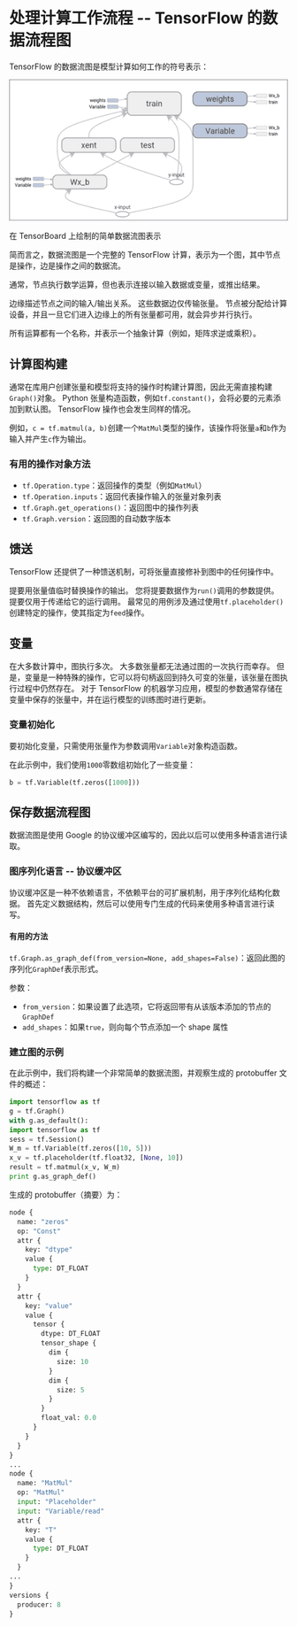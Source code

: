 # 处理计算工作流程 -- TensorFlow 的数据流程图

TensorFlow 的数据流图是模型计算如何工作的符号表示：

![Handling the computing workflow - TensorFlow's data flow graph](img/00006.jpg)

在 TensorBoard 上绘制的简单数据流图表示

简而言之，数据流图是一个完整的 TensorFlow 计算，表示为一个图，其中节点是操作，边是操作之间的数据流。

通常，节点执行数学运算，但也表示连接以输入数据或变量，或推出结果。

边缘描述节点之间的输入/输出关系。 这些数据边仅传输张量。 节点被分配给计算设备，并且一旦它们进入边缘上的所有张量都可用，就会异步并行执行。

所有运算都有一个名称，并表示一个抽象计算（例如，矩阵求逆或乘积）。

## 计算图构建

通常在库用户创建张量和模型将支持的操作时构建计算图，因此无需直接构建`Graph()`对象。 Python 张量构造函数，例如`tf.constant()`，会将必要的元素添加到默认图。 TensorFlow 操作也会发生同样的情况。

例如，`c = tf.matmul(a, b)`创建一个`MatMul`类型的操作，该操作将张量`a`和`b`作为输入并产生`c`作为输出。

### 有用的操作对象方法

*   `tf.Operation.type`：返回操作的类型（例如`MatMul`）
*   `tf.Operation.inputs`：返回代表操作输入的张量对象列表
*   `tf.Graph.get_operations()`：返回图中的操作列表
*   `tf.Graph.version`：返回图的自动数字版本

## 馈送

TensorFlow 还提供了一种馈送机制，可将张量直接修补到图中的任何操作中。

提要用张量值临时替换操作的输出。 您将提要数据作为`run()`调用的参数提供。 提要仅用于传递给它的运行调用。 最常见的用例涉及通过使用`tf.placeholder()`创建特定的操作，使其指定为`feed`操作。

## 变量

在大多数计算中，图执行多次。 大多数张量都无法通过图的一次执行而幸存。 但是，变量是一种特殊的操作，它可以将句柄返回到持久可变的张量，该张量在图执行过程中仍然存在。 对于 TensorFlow 的机器学习应用，模型的参数通常存储在变量中保存的张量中，并在运行模型的训练图时进行更新。

### 变量初始化

要初始化变量，只需使用张量作为参数调用`Variable`对象构造函数。

在此示例中，我们使用`1000`零数组初始化了一些变量：

```py
b = tf.Variable(tf.zeros([1000])) 

```

## 保存数据流程图

数据流图是使用 Google 的协议缓冲区编写的，因此以后可以使用多种语言进行读取。

### 图序列化语言 -- 协议缓冲区

协议缓冲区是一种不依赖语言，不依赖平台的可扩展机制，用于序列化结构化数据。 首先定义数据结构，然后可以使用专门生成的代码来使用多种语言进行读写。

#### 有用的方法

`tf.Graph.as_graph_def(from_version=None, add_shapes=False)`：返回此图的序列化`GraphDef`表示形式。

参数：

*   `from_version`：如果设置了此选项，它将返回带有从该版本添加的节点的`GraphDef`
*   `add_shapes`：如果`true`，则向每个节点添加一个 shape 属性

### 建立图的示例

在此示例中，我们将构建一个非常简单的数据流图，并观察生成的 protobuffer 文件的概述：

```py
import tensorflow as tf 
g = tf.Graph() 
with g.as_default(): 
import tensorflow as tf 
sess = tf.Session() 
W_m = tf.Variable(tf.zeros([10, 5])) 
x_v = tf.placeholder(tf.float32, [None, 10]) 
result = tf.matmul(x_v, W_m) 
print g.as_graph_def() 

```

生成的 protobuffer（摘要）为：

```py
node {
  name: "zeros"
  op: "Const"
  attr {
    key: "dtype"
    value {
      type: DT_FLOAT
    }
  }
  attr {
    key: "value"
    value {
      tensor {
        dtype: DT_FLOAT
        tensor_shape {
          dim {
            size: 10
          }
          dim {
            size: 5
          }
        }
        float_val: 0.0
      }
    }
  }
}
...
node {
  name: "MatMul"
  op: "MatMul"
  input: "Placeholder"
  input: "Variable/read"
  attr {
    key: "T"
    value {
      type: DT_FLOAT
    }
  }
...
}
versions {
  producer: 8
}
```